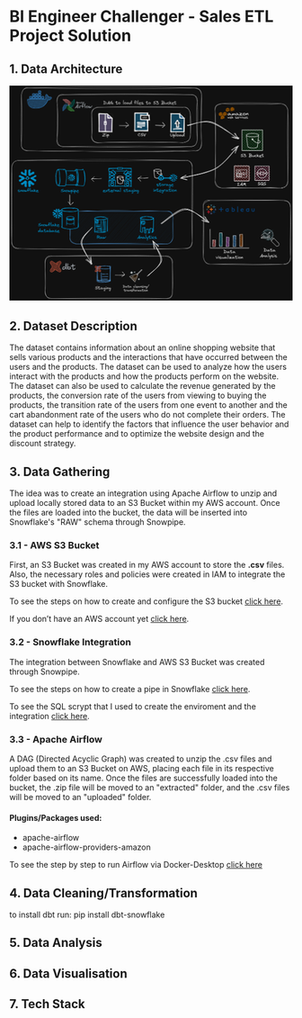 # BI Engineer Challenger - Sales ETL Project Solution

## 1. Data Architecture

![data_architecture](/images/data_architecture.png)


## 2. Dataset Description

The dataset contains information about an online shopping website that sells various products and the interactions that have occurred between the users and the products. The dataset can be used to analyze how the users interact with the products and how the products perform on the website. The dataset can also be used to calculate the revenue generated by the products, the conversion rate of the users from viewing to buying the products, the transition rate of the users from one event to another and the cart abandonment rate of the users who do not complete their orders. The dataset can help to identify the factors that influence the user behavior and the product performance and to optimize the website design and the discount strategy.

## 3. Data Gathering

The idea was to create an integration using Apache Airflow to unzip and upload locally stored data to an S3 Bucket within my AWS account. Once the files are loaded into the bucket, the data will be inserted into Snowflake's "RAW" schema through Snowpipe.

### 3.1 - AWS S3 Bucket

First, an S3 Bucket was created in my AWS account to store the **.csv** files. Also, the necessary roles and policies were created in IAM to integrate the S3 bucket with Snowflake. 

To see the steps on how to create and configure the S3 bucket [click here](https://github.com/edonizeti/integration_S3_bucket_and_snowpipe). 

If you don’t have an AWS account yet [click here](https://github.com/data-talks-sydney/create-AWS-free-account).


### 3.2 - Snowflake Integration

The integration between Snowflake and AWS S3 Bucket was created through Snowpipe.

To see the steps on how to create a pipe in Snowflake [click here](https://github.com/edonizeti/integration_S3_bucket_and_snowpipe). 

To see the SQL scrypt that I used to create the enviroment and the integration [click here](data_gathering_enviroment.sql).


### 3.3 - Apache Airflow

A DAG (Directed Acyclic Graph) was created to unzip the .csv files and upload them to an S3 Bucket on AWS, placing each file in its respective folder based on its name. Once the files are successfully loaded into the bucket, the .zip file will be moved to an "extracted" folder, and the .csv files will be moved to an "uploaded" folder.

#### Plugins/Packages used:
- apache-airflow
- apache-airflow-providers-amazon

To see the step by step to run Airflow via Docker-Desktop [click here](https://github.com/edonizeti/apache_airflow_using_docker_desktop/blob/main/README.md)

## 4. Data Cleaning/Transformation

to install dbt run:
    pip install dbt-snowflake




## 5. Data Analysis

## 6. Data Visualisation

## 7. Tech Stack
